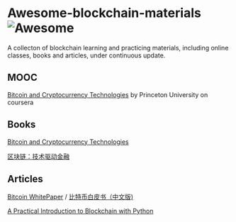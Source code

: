 # Awesome-blockchain-materials ![Awesome](https://cdn.rawgit.com/sindresorhus/awesome/d7305f38d29fed78fa85652e3a63e154dd8e8829/media/badge.svg)

A collecton of blockchain learning and practicing materials, including online classes, books and articles, under continuous update.



## MOOC

[Bitcoin and Cryptocurrency Technologies](https://www.coursera.org/learn/cryptocurrency/home/welcome) by Princeton University on coursera


## Books

[Bitcoin and Cryptocurrency Technologies](http://bitcoinbook.cs.princeton.edu/)

[区块链：技术驱动金融](https://book.douban.com/subject/26860970/)



## Articles

[Bitcoin WhitePaper](https://bitcoin.org/bitcoin.pdf) / [比特币白皮书（中文版)](http://www.8btc.com/wiki/bitcoin-a-peer-to-peer-electronic-cash-system)

[A Practical Introduction to Blockchain with Python](http://adilmoujahid.com/posts/2018/03/intro-blockchain-bitcoin-python/) 


